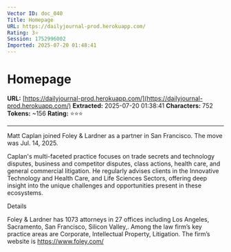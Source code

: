 ```yaml
---
Vector ID: doc_040
Title: Homepage
URL: https://dailyjournal-prod.herokuapp.com/
Rating: 3⭐
Session: 1752996002
Imported: 2025-07-20 01:48:41
---
```


# Homepage

**URL:** [https://dailyjournal-prod.herokuapp.com/](https://dailyjournal-prod.herokuapp.com/)
**Extracted:** 2025-07-20 01:38:41
**Characters:** 752
**Tokens:** ~156
**Rating:** ⭐⭐⭐

---





Matt Caplan joined Foley & Lardner as a partner in San Francisco.  The move was Jul. 14, 2025.


Caplan's multi-faceted practice focuses on trade secrets and technology disputes, business and competitor disputes, class actions, health care, and general commercial litigation. He regularly advises clients in the Innovative Technology and Health Care, and Life Sciences Sectors, offering deep insight into the unique challenges and opportunities present in these ecosystems.







Details


Foley & Lardner has 1073 attorneys in 27 offices including Los Angeles, Sacramento, San Francisco, Silicon Valley,.  Among the law firm’s key practice areas are Corporate, Intellectual Property, Litigation.
The firm’s website is
https://www.foley.com/





